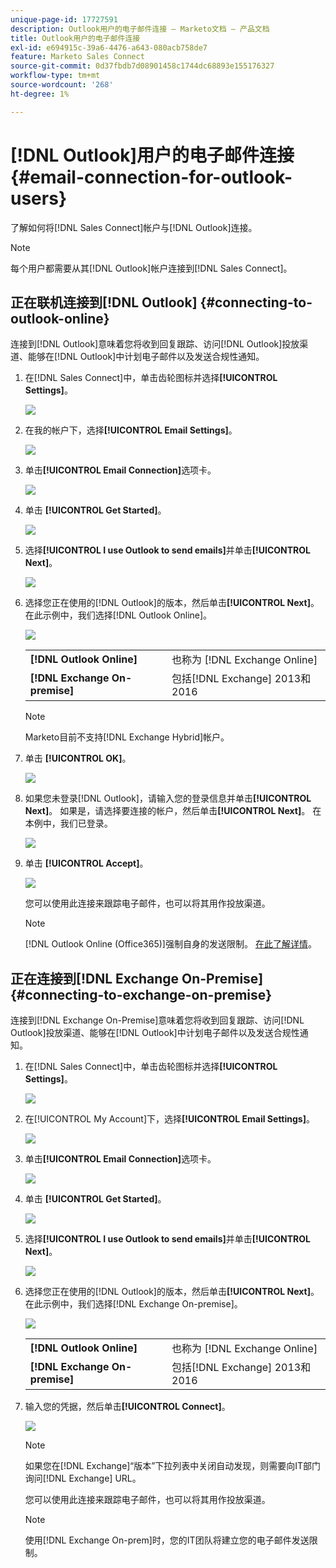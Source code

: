 ```yaml
---
unique-page-id: 17727591
description: Outlook用户的电子邮件连接 — Marketo文档 — 产品文档
title: Outlook用户的电子邮件连接
exl-id: e694915c-39a6-4476-a643-080acb758de7
feature: Marketo Sales Connect
source-git-commit: 0d37fbdb7d08901458c1744dc68893e155176327
workflow-type: tm+mt
source-wordcount: '268'
ht-degree: 1%

---
```


# [!DNL Outlook]用户的电子邮件连接 {#email-connection-for-outlook-users}

了解如何将[!DNL Sales Connect]帐户与[!DNL Outlook]连接。

>[!NOTE]
>
>每个用户都需要从其[!DNL Outlook]帐户连接到[!DNL Sales Connect]。

## 正在联机连接到[!DNL Outlook] {#connecting-to-outlook-online}

连接到[!DNL Outlook]意味着您将收到回复跟踪、访问[!DNL Outlook]投放渠道、能够在[!DNL Outlook]中计划电子邮件以及发送合规性通知。

1. 在[!DNL Sales Connect]中，单击齿轮图标并选择&#x200B;**[!UICONTROL Settings]**。

   ![](assets/one.png)

1. 在我的帐户下，选择&#x200B;**[!UICONTROL Email Settings]**。

   ![](assets/two.png)

1. 单击&#x200B;**[!UICONTROL Email Connection]**&#x200B;选项卡。

   ![](assets/three.png)

1. 单击 **[!UICONTROL Get Started]**。

   ![](assets/four.png)

1. 选择&#x200B;**[!UICONTROL I use Outlook to send emails]**&#x200B;并单击&#x200B;**[!UICONTROL Next]**。

   ![](assets/five-a.png)

1. 选择您正在使用的[!DNL Outlook]的版本，然后单击&#x200B;**[!UICONTROL Next]**。 在此示例中，我们选择[!DNL Outlook Online]。

   ![](assets/six-a.png)

   <table> 
    <tbody>
     <tr>
      <td><strong>[!DNL Outlook Online]</strong></td> 
      <td>也称为 [!DNL Exchange Online]</td> 
     </tr>
     <tr>
      <td><strong>[!DNL Exchange On-premise]</strong></td> 
      <td>包括[!DNL Exchange] 2013和2016</td> 
     </tr>
    </tbody>
   </table>

   >[!NOTE]
   >
   >Marketo目前不支持[!DNL Exchange Hybrid]帐户。

1. 单击 **[!UICONTROL OK]**。

   ![](assets/seven-a.png)

1. 如果您未登录[!DNL Outlook]，请输入您的登录信息并单击&#x200B;**[!UICONTROL Next]**。 如果是，请选择要连接的帐户，然后单击&#x200B;**[!UICONTROL Next]**。 在本例中，我们已登录。

   ![](assets/eight-a.png)

1. 单击 **[!UICONTROL Accept]**。

   ![](assets/nine-a.png)

   您可以使用此连接来跟踪电子邮件，也可以将其用作投放渠道。

   >[!NOTE]
   >
   >[!DNL Outlook Online (Office365)]强制自身的发送限制。 [在此了解详情](/help/marketo/product-docs/marketo-sales-connect/email/email-delivery/email-connection-throttling.md#email-provider-limits)。

## 正在连接到[!DNL Exchange On-Premise] {#connecting-to-exchange-on-premise}

连接到[!DNL Exchange On-Premise]意味着您将收到回复跟踪、访问[!DNL Outlook]投放渠道、能够在[!DNL Outlook]中计划电子邮件以及发送合规性通知。

1. 在[!DNL Sales Connect]中，单击齿轮图标并选择&#x200B;**[!UICONTROL Settings]**。

   ![](assets/one.png)

1. 在[!UICONTROL My Account]下，选择&#x200B;**[!UICONTROL Email Settings]**。

   ![](assets/two.png)

1. 单击&#x200B;**[!UICONTROL Email Connection]**&#x200B;选项卡。

   ![](assets/three.png)

1. 单击 **[!UICONTROL Get Started]**。

   ![](assets/four.png)

1. 选择&#x200B;**[!UICONTROL I use Outlook to send emails]**&#x200B;并单击&#x200B;**[!UICONTROL Next]**。

   ![](assets/five-a.png)

1. 选择您正在使用的[!DNL Outlook]的版本，然后单击&#x200B;**[!UICONTROL Next]**。 在此示例中，我们选择[!DNL Exchange On-premise]。

   ![](assets/six-b.png)

   <table> 
    <tbody>
     <tr>
      <td><strong>[!DNL Outlook Online]</strong></td> 
      <td>也称为 [!DNL Exchange Online]</td> 
     </tr>
     <tr>
      <td><strong>[!DNL Exchange On-premise]</strong></td> 
      <td>包括[!DNL Exchange] 2013和2016</td> 
     </tr>
    </tbody>
   </table>

1. 输入您的凭据，然后单击&#x200B;**[!UICONTROL Connect]**。

   ![](assets/seven-b.png)

   >[!NOTE]
   >
   >如果您在[!DNL Exchange]“版本”下拉列表中关闭自动发现，则需要向IT部门询问[!DNL Exchange] URL。

   您可以使用此连接来跟踪电子邮件，也可以将其用作投放渠道。

   >[!NOTE]
   >
   >使用[!DNL Exchange On-prem]时，您的IT团队将建立您的电子邮件发送限制。
